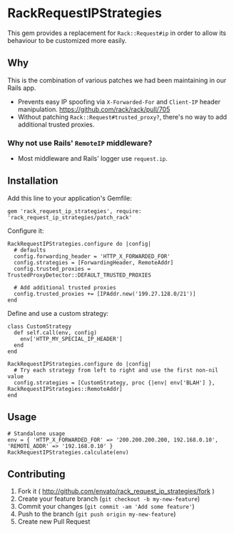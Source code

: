 # RackRequestIPStrategies

This gem provides a replacement for `Rack::Request#ip` in order to allow its behaviour to be customized more easily.

## Why

This is the combination of various patches we had been maintaining in our Rails app.

- Prevents easy IP spoofing via `X-Forwarded-For` and `Client-IP` header manipulation. https://github.com/rack/rack/pull/705
- Without patching `Rack::Request#trusted_proxy?`, there's no way to add additional trusted proxies.

### Why not use Rails' `RemoteIP` middleware?

- Most middleware and Rails' logger use `request.ip`.

## Installation

Add this line to your application's Gemfile:

    gem 'rack_request_ip_strategies', require: 'rack_request_ip_strategies/patch_rack'

Configure it:

    RackRequestIPStrategies.configure do |config|
      # defaults
      config.forwarding_header = 'HTTP_X_FORWARDED_FOR'
      config.strategies = [ForwardingHeader, RemoteAddr]
      config.trusted_proxies = TrustedProxyDetector::DEFAULT_TRUSTED_PROXIES

      # Add additional trusted proxies
      config.trusted_proxies += [IPAddr.new('199.27.128.0/21')]
    end

Define and use a custom strategy:

    class CustomStrategy
      def self.call(env, config)
        env['HTTP_MY_SPECIAL_IP_HEADER']
      end
    end

    RackRequestIPStrategies.configure do |config|
      # Try each strategy from left to right and use the first non-nil value
      config.strategies = [CustomStrategy, proc {|env| env['BLAH'] }, RackRequestIPStrategies::RemoteAddr]
    end

## Usage

    # Standalone usage
    env = { 'HTTP_X_FORWARDED_FOR' => '200.200.200.200, 192.168.0.10', 'REMOTE_ADDR' => '192.168.0.10' }
    RackRequestIPStrategies.calculate(env)

## Contributing

1. Fork it ( http://github.com/envato/rack_request_ip_strategies/fork )
2. Create your feature branch (`git checkout -b my-new-feature`)
3. Commit your changes (`git commit -am 'Add some feature'`)
4. Push to the branch (`git push origin my-new-feature`)
5. Create new Pull Request
